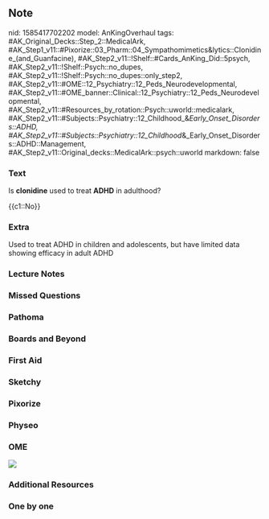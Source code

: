## Note
nid: 1585417702202
model: AnKingOverhaul
tags: #AK_Original_Decks::Step_2::MedicalArk, #AK_Step1_v11::#Pixorize::03_Pharm::04_Sympathomimetics&lytics::Clonidine_(and_Guanfacine), #AK_Step2_v11::!Shelf::#Cards_AnKing_Did::5psych, #AK_Step2_v11::!Shelf::Psych::no_dupes, #AK_Step2_v11::!Shelf::Psych::no_dupes::only_step2, #AK_Step2_v11::#OME::12_Psychiatry::12_Peds_Neurodevelopmental, #AK_Step2_v11::#OME_banner::Clinical::12_Psychiatry::12_Peds_Neurodevelopmental, #AK_Step2_v11::#Resources_by_rotation::Psych::uworld::medicalark, #AK_Step2_v11::#Subjects::Psychiatry::12_Childhood_&_Early_Onset_Disorders::ADHD, #AK_Step2_v11::#Subjects::Psychiatry::12_Childhood_&_Early_Onset_Disorders::ADHD::Management, #AK_Step2_v11::Original_decks::MedicalArk::psych::uworld
markdown: false

### Text
Is <b>clonidine</b> used to treat <b>ADHD</b> in adulthood?
<div>
  {{c1::No}}
</div>

### Extra
Used to treat ADHD in children and adolescents, but have limited data showing efficacy in adult ADHD

### Lecture Notes


### Missed Questions


### Pathoma


### Boards and Beyond


### First Aid


### Sketchy


### Pixorize


### Physeo


### OME
<div class="ome-widget">
  <a href=
  "https://onlinemeded.org/spa/psychiatry/peds-neurodevelopmental/acquire?ref=anki">
  <img src="_OME_AnkiFlashcards_Lesson_6.png"></a>
</div>

### Additional Resources


### One by one

